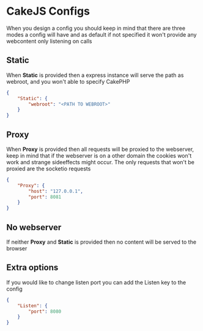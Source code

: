 # CakeJS Configs

When you design a config you should keep in mind that there are three modes a config will have and as default if not specified it won't provide any webcontent only listening on calls

## Static

When <b>Static</b> is provided then a express instance will serve the path as webroot, and you won't able to specify CakePHP

```json
{
	"Static": {
		"webroot": "<PATH TO WEBROOT>"
	}
}
```

## Proxy

When <b>Proxy</b> is provided then all requests will be proxied to the webserver, keep in mind that if the webserver is on a other domain the cookies won't work and strange sideeffects might occur.
The only requests that won't be proxied are the socketio requests

```json
{
	"Proxy": {
		"host": "127.0.0.1",
		"port": 8081
	}
}
```

## No webserver

If neither <b>Proxy</b> and <b>Static</b> is provided then no content will be served to the browser

## Extra options

If you would like to change listen port you can add the Listen key to the config

```json
{
	"Listen": {
		"port": 8080
	}
}
```
